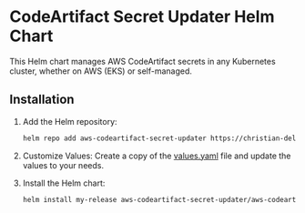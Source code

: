 # CodeArtifact Secret Updater Helm Chart

This Helm chart manages AWS CodeArtifact secrets in any Kubernetes cluster, whether on AWS (EKS) or self-managed.

## Installation

1. Add the Helm repository:
   ```bash
   helm repo add aws-codeartifact-secret-updater https://christian-deleon.github.io/aws-codeartifact-secret-updater
   ```

2. Customize Values: Create a copy of the [values.yaml](values.yaml) file and update the values to your needs.

3. Install the Helm chart:
    ```bash
    helm install my-release aws-codeartifact-secret-updater/aws-codeartifact-secret-updater -f values.yaml --create-namespace
    ```

